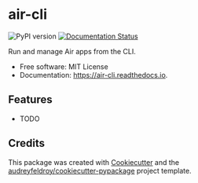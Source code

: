 # air-cli

![PyPI version](https://img.shields.io/pypi/v/air_cli.svg)
[![Documentation Status](https://readthedocs.org/projects/air-cli/badge/?version=latest)](https://air-cli.readthedocs.io/en/latest/?version=latest)

Run and manage Air apps from the CLI.

* Free software: MIT License
* Documentation: https://air-cli.readthedocs.io.

## Features

* TODO

## Credits

This package was created with [Cookiecutter](https://github.com/audreyfeldroy/cookiecutter) and the [audreyfeldroy/cookiecutter-pypackage](https://github.com/audreyfeldroy/cookiecutter-pypackage) project template.
